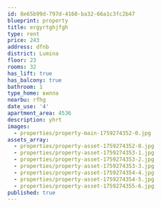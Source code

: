 ```yaml
---
id: 8e65b99d-797d-4160-ba32-66a1c3fc2b47
blueprint: property
title: ergyrtghjfgh
type: rent
price: 243
address: dfnb
district: Lumina
floor: 23
rooms: 32
has_lift: true
has_balcony: true
bathroom: 1
type_home: вилла
nearbu: rfhg
date_use: '4'
apartment_area: 4536
description: yhrt
images:
  - properties/property-main-1759274352-0.jpg
assets_array:
  - properties/property-asset-1759274352-0.jpg
  - properties/property-asset-1759274353-1.jpg
  - properties/property-asset-1759274353-2.jpg
  - properties/property-asset-1759274353-3.jpg
  - properties/property-asset-1759274354-4.jpg
  - properties/property-asset-1759274354-5.jpg
  - properties/property-asset-1759274355-6.jpg
published: true
---
```

